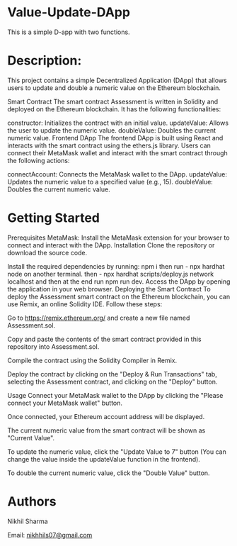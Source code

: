 # Value-Update-DApp
This is a simple D-app with two functions.

# Description: 
This project contains a simple Decentralized Application (DApp) that allows users to update and double a numeric value on the Ethereum blockchain.

Smart Contract
The smart contract Assessment is written in Solidity and deployed on the Ethereum blockchain. It has the following functionalities:

constructor: Initializes the contract with an initial value.
updateValue: Allows the user to update the numeric value.
doubleValue: Doubles the current numeric value.
Frontend DApp
The frontend DApp is built using React and interacts with the smart contract using the ethers.js library. Users can connect their MetaMask wallet and interact with the smart contract through the following actions:

connectAccount: Connects the MetaMask wallet to the DApp.
updateValue: Updates the numeric value to a specified value (e.g., 15).
doubleValue: Doubles the current numeric value.
# Getting Started
Prerequisites
MetaMask: Install the MetaMask extension for your browser to connect and interact with the DApp.
Installation
Clone the repository or download the source code.

Install the required dependencies by running:
npm i
then run - npx hardhat node on another terminal.
then - npx hardhat scripts/deploy.js network localhost
and then at the end run npm run dev.
Access the DApp by opening the application in your web browser.
Deploying the Smart Contract
To deploy the Assessment smart contract on the Ethereum blockchain, you can use Remix, an online Solidity IDE. Follow these steps:

Go to https://remix.ethereum.org/ and create a new file named Assessment.sol.

Copy and paste the contents of the smart contract provided in this repository into Assessment.sol.

Compile the contract using the Solidity Compiler in Remix.

Deploy the contract by clicking on the "Deploy & Run Transactions" tab, selecting the Assessment contract, and clicking on the "Deploy" button.

Usage
Connect your MetaMask wallet to the DApp by clicking the "Please connect your MetaMask wallet" button.

Once connected, your Ethereum account address will be displayed.

The current numeric value from the smart contract will be shown as "Current Value".

To update the numeric value, click the "Update Value to 7" button (You can change the value inside the updateValue function in the frontend).

To double the current numeric value, click the "Double Value" button.

# Authors
Nikhil Sharma

Email: nikhhils07@gmail.com
